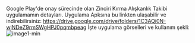Google Play'de onay sürecinde olan Zinciri Kırma Alışkanlık Takibi uygulamamın detayları. Uygulama Apksına bu linkten ulaşabilir ve indirebilirsiniz: https://drive.google.com/drive/folders/1C3AQi0N-wjNDeZ9rmSWgHPJ0pqmbpeag
İşte uygulama görselleri ve kullanım şekli:
![image1-min](https://github.com/AliDmrcIo/ZinciriKirma/assets/110434358/1d15a577-2bd2-455b-b6f5-aadc88f0b55f)
